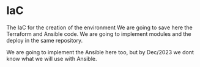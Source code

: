 # IaC
The IaC for the creation of the environment
We are going to save here the Terraform and Ansible code. We are going to implement modules and the deploy in the same repository.

We are going to implement the Ansible here too, but by Dec/2023 we dont know what we will use with Ansible.
